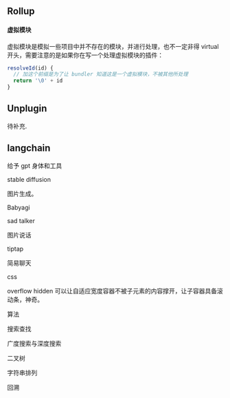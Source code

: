 ## Rollup

#### 虚拟模块

虚拟模块是模拟一些项目中并不存在的模块，并进行处理，也不一定非得 virtual 开头，需要注意的是如果你在写一个处理虚拟模块的插件：

```js
resolveId(id) {
  // 加这个前缀是为了让 bundler 知道这是一个虚拟模块，不被其他所处理
  return '\0' + id
}
```

## Unplugin

待补充.


## langchain

给予 gpt 身体和工具


stable diffusion

图片生成。

Babyagi


sad talker

图片说话


tiptap

简易聊天

css  

overflow hidden 可以让自适应宽度容器不被子元素的内容撑开，让子容器具备滚动条，神奇。


算法

搜索查找

广度搜索与深度搜索

二叉树

字符串排列

回溯
